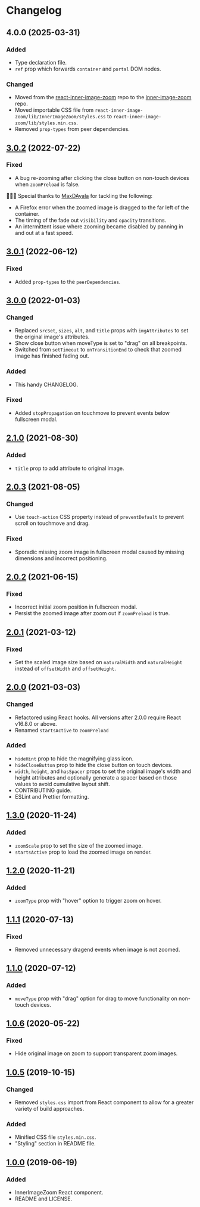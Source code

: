 # Changelog

## 4.0.0 (2025-03-31)

### Added

- Type declaration file.
- `ref` prop which forwards `container` and `portal` DOM nodes.

### Changed

- Moved from the [react-inner-image-zoom](https://github.com/laurenashpole/react-inner-image-zoom) repo to the [inner-image-zoom](https://github.com/laurenashpole/inner-image-zoom) repo.
- Moved importable CSS file from `react-inner-image-zoom/lib/InnerImageZoom/styles.css` to `react-inner-image-zoom/lib/styles.min.css`.
- Removed `prop-types` from peer dependencies.

## [3.0.2](https://github.com/laurenashpole/react-inner-image-zoom/compare/v3.0.1...v3.0.2) (2022-07-22)

### Fixed

- A bug re-zooming after clicking the close button on non-touch devices when `zoomPreload` is false.

🎉🎉🎉 Special thanks to [MaxDAyala](https://github.com/MaxdAyala) for tackling the following:

- A Firefox error when the zoomed image is dragged to the far left of the container.
- The timing of the fade out `visibility` and `opacity` transitions.
- An intermittent issue where zooming became disabled by panning in and out at a fast speed.

## [3.0.1](https://github.com/laurenashpole/react-inner-image-zoom/compare/v3.0.0...v3.0.1) (2022-06-12)

### Fixed

- Added `prop-types` to the `peerDependencies`.

## [3.0.0](https://github.com/laurenashpole/react-inner-image-zoom/compare/v2.1.0...v3.0.0) (2022-01-03)

### Changed

- Replaced `srcSet`, `sizes`, `alt`, and `title` props with `imgAttributes` to set the original image's attributes.
- Show close button when moveType is set to "drag" on all breakpoints.
- Switched from `setTimeout` to `onTransitionEnd` to check that zoomed image has finished fading out.

### Added

- This handy CHANGELOG.

### Fixed

- Added `stopPropagation` on touchmove to prevent events below fullscreen modal.

##  [2.1.0](https://github.com/laurenashpole/react-inner-image-zoom/compare/v2.0.3...v2.1.0) (2021-08-30)

### Added

- `title` prop to add attribute to original image.

##  [2.0.3](https://github.com/laurenashpole/react-inner-image-zoom/compare/v2.0.2...v2.0.3) (2021-08-05)

### Changed

- Use `touch-action` CSS property instead of `preventDefault` to prevent scroll on touchmove and drag.

### Fixed

- Sporadic missing zoom image in fullscreen modal caused by missing dimensions and incorrect positioning.

##  [2.0.2](https://github.com/laurenashpole/react-inner-image-zoom/compare/v2.0.1...v2.0.2) (2021-06-15)

### Fixed

- Incorrect initial zoom position in fullscreen modal.
- Persist the zoomed image after zoom out if `zoomPreload` is true.

##  [2.0.1](https://github.com/laurenashpole/react-inner-image-zoom/compare/v2.0.0...v2.0.1) (2021-03-12)

### Fixed

- Set the scaled image size based on `naturalWidth` and `naturalHeight` instead of `offsetWidth` and `offsetHeight`.

##  [2.0.0](https://github.com/laurenashpole/react-inner-image-zoom/compare/v1.3.0...v2.0.0) (2021-03-03)

### Changed

- Refactored using React hooks. All versions after 2.0.0 require React v16.8.0 or above.
- Renamed `startsActive` to `zoomPreload`

### Added

- `hideHint` prop to hide the magnifying glass icon.
- `hideCloseButton` prop to hide the close button on touch devices.
- `width`, `height`, and `hasSpacer` props to set the original image's width and height attributes and optionally generate a spacer based on those values to avoid cumulative layout shift. 
- CONTRIBUTING guide.
- ESLint and Prettier formatting.

##  [1.3.0](https://github.com/laurenashpole/react-inner-image-zoom/compare/v1.2.0...v1.3.0) (2020-11-24)

### Added

- `zoomScale` prop to set the size of the zoomed image.
- `startsActive` prop to load the zoomed image on render.

##  [1.2.0](https://github.com/laurenashpole/react-inner-image-zoom/compare/v1.1.1...v1.2.0) (2020-11-21)

### Added

- `zoomType` prop with "hover" option to trigger zoom on hover.

##  [1.1.1](https://github.com/laurenashpole/react-inner-image-zoom/compare/v1.1.0...v1.1.1) (2020-07-13)

### Fixed

- Removed unnecessary dragend events when image is not zoomed.

##  [1.1.0](https://github.com/laurenashpole/react-inner-image-zoom/compare/v1.0.6...v1.1.0) (2020-07-12)

### Added

- `moveType` prop with "drag" option for drag to move functionality on non-touch devices.

## [1.0.6](https://github.com/laurenashpole/react-inner-image-zoom/compare/v1.0.5...v1.0.6) (2020-05-22)

### Fixed

- Hide original image on zoom to support transparent zoom images.

## [1.0.5](https://github.com/laurenashpole/react-inner-image-zoom/compare/v1.0.0...v1.0.5) (2019-10-15)

### Changed

- Removed `styles.css` import from React component to allow for a greater variety of build approaches.

### Added

- Minified CSS file `styles.min.css`.
- "Styling" section in README file.

## [1.0.0](https://github.com/laurenashpole/react-inner-image-zoom/compare/e8e458231a32831a4332b4c009e7df2d68535ada...v1.0.0) (2019-06-19)

### Added

- InnerImageZoom React component.
- README and LICENSE.

